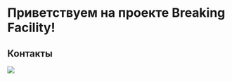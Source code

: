 # Приветствуем на проекте Breaking Facility!

<h2>Контакты</h2>
<a href="https://discord.gg/Ygy4hbCB8x"><img src="https://img.shields.io/badge/Discord-%235865F2.svg?style=for-the-badge&logo=discord&logoColor=white" /></a>

